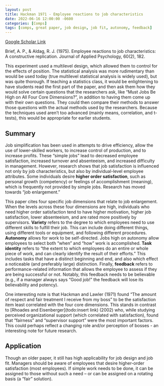 ```yaml
---
layout: post
title: Hackman 1971 - Employee reactions to job characteristics
date: 2022-06-16 12:00:00 -0600
categories: [Comps]
tags: [comps, great paper, job design, job fit, autonomy, feedback]
---
```

[Google Scholar Link](https://scholar.google.com/scholar?hl=en&as_sdt=0%2C45&q=Employee+reactions+to+job+characteristics&btnG=)

Brief, A. P., & Aldag, R. J. (1975). Employee reactions to job characteristics: A constructive replication. Journal of Applied Psychology, 60(2), 182.

This experiment used a multilevel design, which allowed them to control for the effects of position.  The statistical analysis was more rudimentary than would be used today (true multilevel statistical analysis is widely used), but was quite thorough.  If teaching a statistics class, it would be enlightening to have students read the first part of the paper, and then ask them how they would solve certain questions that the researchers ask, like “Must Jobs Be High on All Four Core Dimensions?”, in addition to having them come up with their own questions.  They could then compare their methods to answer those questions with the actual methods used by the researchers.  Because the techniques used aren’t too advanced (mainly means, correlation, and t-tests), this would be appropriate for earlier students.

## Summary
Job simplification has been used in attempts to drive efficiency, allow the use of lower-skilled workers, to increase control of production, and to increase profits.  These “simple jobs” lead to decreased employee satisfaction, increased turnover and absenteeism, and increased difficulty in management.  However, research shows that job satisfaction is influenced not only by job characteristics, but also by individual-level employee attributes.  Some individuals desire **higher order satisfaction**, such as personal growth (competency) or feelings of accomplishment (meaning), which is frequently not provided by simple jobs.   Research has moved towards “job enlargement.”

This paper cites four specific job dimensions that relate to job enlargement.  When the levels across these four dimensions are high, individuals who need higher order satisfaction tend to have higher motivation, higher job satisfaction, lower absenteeism, and are rated more positively by supervisors.  **Variety** refers to the degree to which employees need to use different skills to fulfill their job.  This can include doing different things, using different tools or equipment, and following different procedures.  **Autonomy** allows for work to be self-directed.  Jobs high on autonomy allow employees to select both “when” and “how” work is accomplished.  **Task identity** refers to “the extent to which employees do an entire or whole piece of work, and can clearly identify the result of their efforts.”  This includes tasks that have a distinct beginning and end, and also which effect a noticeable (and preferably large) distinction.  Finally, **feedback** refers to performance-related information that allows the employee to assess if they are being successful or not.  Notably, this feedback needs to be believable (e.g., if a manager always says “Good job!” the feedback will lose its believability and potency).

One interesting note is that Hackman and Lawler (1971) found “The amount of respect and fair treatment I receive from my boss” to be the satisfaction item least correlated with the four core dimensions.  This stands in contrast to [Rhoades and Eisenberger](todo:insert link) (2002) who, while studying perceived organizational support (which correlated with satisfaction), found that “fairness” and “supervisor support” were the most important factors.  This could perhaps reflect a changing role and/or perception of bosses - an interesting note for future research.

## Application
Though an older paper, it still has high applicability for job design and job fit.  Managers should be aware of employees that desire higher-order satisfaction (most employees).  If simple work needs to be done, it can be assigned to those without such a need – or can be assigned on a rotating basis (a “fair” solution).
